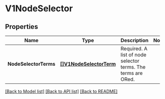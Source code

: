 # V1NodeSelector

## Properties
Name | Type | Description | Notes
------------ | ------------- | ------------- | -------------
**NodeSelectorTerms** | [**[]V1NodeSelectorTerm**](v1.NodeSelectorTerm.md) | Required. A list of node selector terms. The terms are ORed. | 

[[Back to Model list]](../README.md#documentation-for-models) [[Back to API list]](../README.md#documentation-for-api-endpoints) [[Back to README]](../README.md)



